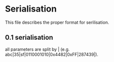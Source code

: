 # Serialisation
This file describes the proper format for serilisation.
## 0.1 serialisation
all parameters are split by | (e.g. abc|35|sf|0110001010|0x4482|0xFF|287439|). 
